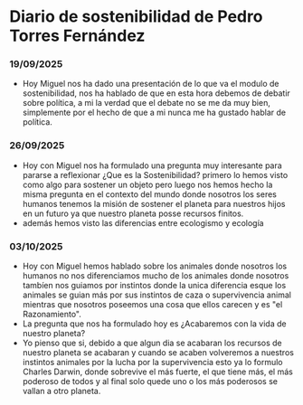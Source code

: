 # Diario de sostenibilidad de Pedro Torres Fernández

### 19/09/2025
- Hoy Miguel nos ha dado una presentación de lo que va el modulo de sostenibilidad, nos ha hablado de que en esta hora debemos de debatir sobre política, a mi la verdad que el debate no se me da muy bien, simplemente por el hecho de que a mi nunca me ha gustado hablar de política.

### 26/09/2025
- Hoy con Miguel nos ha formulado una pregunta muy interesante para pararse a reflexionar 
¿Que es la Sostenibilidad? primero lo hemos visto como algo para sostener un objeto pero luego nos hemos hecho la misma pregunta en el contexto del mundo donde nosotros los seres humanos tenemos la misión de sostener el planeta para nuestros hijos en un futuro ya que nuestro planeta posse recursos finitos.
- además hemos visto las diferencias entre ecologismo y ecología

### 03/10/2025
- Hoy con Miguel hemos hablado sobre los animales donde nosotros los humanos no nos diferenciamos mucho de los animales donde nosotros tambíen nos guiamos por instintos donde la unica diferencia esque los animales se guian más por sus instintos de caza o supervivencia animal mientras que nosotros poseemos una cosa que ellos carecen y es "el Razonamiento".
- La pregunta que nos ha formulado hoy es ¿Acabaremos con la vida de nuestro planeta?
- Yo pienso que si, debido a que algun dia se acabaran los recursos de nuestro planeta se acabaran y cuando se acaben volveremos a nuestros instintos animales por la lucha por la supervivencia esto ya lo formulo Charles Darwin, donde sobrevive el más fuerte, el que tiene más, el más poderoso de todos y al final solo quede uno o los más poderosos se vallan a otro planeta.